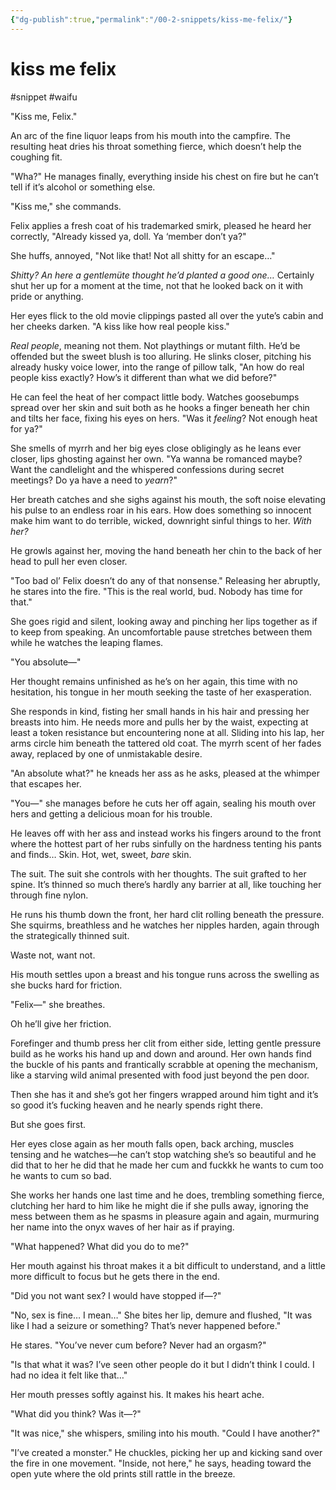 ```yaml
---
{"dg-publish":true,"permalink":"/00-2-snippets/kiss-me-felix/"}
---
```


# kiss me felix
#snippet #waifu 

"Kiss me, Felix."

An arc of the fine liquor leaps from his mouth into the campfire. The resulting heat dries his throat something fierce, which doesn’t help the coughing fit. 

"Wha?" He manages finally, everything inside his chest on fire but he can’t tell if it’s alcohol or something else.

"Kiss me," she commands.

Felix applies a fresh coat of his trademarked smirk, pleased he heard her correctly, "Already kissed ya, doll. Ya ‘member don’t ya?"

She huffs, annoyed, "Not like that! Not all shitty for an escape…"

*Shitty? An here a gentlemüte thought he’d planted a good one…* Certainly shut her up for a moment at the time, not that he looked back on it with pride or anything.

Her eyes flick to the old movie clippings pasted all over the yute’s cabin and her cheeks darken. "A kiss like how real people kiss."

*Real people*, meaning not them. Not playthings or mutant filth. He’d be offended but the sweet blush is too alluring. He slinks closer, pitching his already husky voice lower, into the range of pillow talk, "An how do real people kiss exactly? How’s it different than what we did before?"

He can feel the heat of her compact little body. Watches goosebumps spread over her skin and suit both as he hooks a finger beneath her chin and tilts her face, fixing his eyes on hers. "Was it *feeling*? Not enough heat for ya?"

She smells of myrrh and her big eyes close obligingly as he leans ever closer, lips ghosting against her own. "Ya wanna be romanced maybe? Want the candlelight and the whispered confessions during secret meetings?  Do ya have a need to *yearn*?"

Her breath catches and she sighs against his mouth, the soft noise elevating his pulse to an endless roar in his ears. How does something so innocent make him want to do terrible, wicked, downright sinful things to her. *With her?*

He growls against her, moving the hand beneath her chin to the back of her head to pull her even closer.

"Too bad ol’ Felix doesn’t do any of that nonsense." Releasing her abruptly, he stares into the fire. "This is the real world, bud. Nobody has time for that."

She goes rigid and silent, looking away and pinching her lips together as if to keep from speaking. An uncomfortable pause stretches between them while he watches the leaping flames.

"You absolute—"

Her thought remains unfinished as he’s on her again, this time with no hesitation, his tongue in her mouth seeking the taste of her exasperation.

She responds in kind, fisting her small hands in his hair and pressing her breasts into him. He needs more and pulls her by the waist, expecting at least a token resistance but encountering none at all. Sliding into his lap, her arms circle him beneath the tattered old coat. The myrrh scent of her fades away, replaced by one of unmistakable desire.

"An absolute what?" he kneads her ass as he asks, pleased at the whimper that escapes her.

"You—" she manages before he cuts her off again, sealing his mouth over hers and getting a delicious moan for his trouble.

He leaves off with her ass and instead works his fingers around to the front where the hottest part of her rubs sinfully on the hardness tenting his pants and finds… Skin. Hot, wet, sweet, *bare* skin. 

The suit. The suit she controls with her thoughts. The suit grafted to her spine. It’s thinned so much there’s hardly any barrier at all, like touching her through fine nylon.

He runs his thumb down the front, her hard clit rolling beneath the pressure. She squirms, breathless and he watches her nipples harden, again through the strategically thinned suit.

Waste not, want not.

His mouth settles upon a breast and his tongue runs across the swelling as she bucks hard for friction.

"Felix—" she breathes.

Oh he’ll give her friction.

Forefinger and thumb press her clit from either side, letting gentle pressure build as he works his hand up and down and around. Her own hands find the buckle of his pants and frantically scrabble at opening the mechanism, like a starving wild animal presented with food just beyond the pen door.

Then she has it and she’s got her fingers wrapped around him tight and it’s so good it’s fucking heaven and he nearly spends right there.

But she goes first.

Her eyes close again as her mouth falls open, back arching, muscles tensing and he watches—he can’t stop watching she’s so beautiful and he did that to her he did that he made her cum and fuckkk he wants to cum too he wants to cum so bad.

She works her hands one last time and he does, trembling something fierce, clutching her hard to him like he might die if she pulls away, ignoring the mess between them as he spasms in pleasure again and again, murmuring her name into the onyx waves of her hair as if praying.

"What happened? What did you do to me?" 

Her mouth against his throat makes it a bit difficult to understand, and a little more difficult to focus but he gets there in the end.

"Did you not want sex? I would have stopped if—?"

"No, sex is fine… I mean…" She bites her lip, demure and flushed, "It was like I had a seizure or something? That’s never happened before."

He stares. "You’ve never cum before? Never had an orgasm?"

"Is that what it was? I’ve seen other people do it but I didn’t think I could. I had no idea it felt like that…"

Her mouth presses softly against his. It makes his heart ache. 

"What did you think? Was it—?"

"It was nice," she whispers, smiling into his mouth. "Could I have another?"

"I’ve created a monster." He chuckles, picking her up and kicking sand over the fire in one movement. "Inside, not here," he says, heading toward the open yute where the old prints still rattle in the breeze.